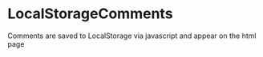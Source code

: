 # LocalStorageComments
Comments are saved to LocalStorage via javascript and appear on the html page
